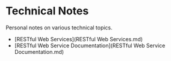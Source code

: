 # Technical Notes
Personal notes on various technical topics.

- [RESTful Web Services](RESTful Web Services.md)
- [RESTful Web Service Documentation](RESTful Web Service Documentation.md)